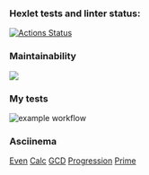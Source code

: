 ### Hexlet tests and linter status:
[![Actions Status](https://github.com/KhavNet/java-project-lvl1/workflows/hexlet-check/badge.svg)](https://github.com/KhavNet/java-project-lvl1/actions)

### Maintainability
<a href="https://codeclimate.com/github/codeclimate/codeclimate/maintainability"><img src="https://api.codeclimate.com/v1/badges/a99a88d28ad37a79dbf6/maintainability" /></a>

### My tests
![example workflow](https://github.com/KhavNet/java-project-lvl1/actions/workflows/main.yml/badge.svg)

### Asciinema
[Even](https://asciinema.org/a/WfddMV1NPutZhwLncGynPXHQ8)
[Calc](https://asciinema.org/a/l2VvbLA92nZPJZScBBjcUE9sG)
[GCD](https://asciinema.org/a/gzTWniO5W6ANTQgBuNbIxDxTj)
[Progression](https://asciinema.org/a/cgJGylg9omhOSTq8rwfYgSVGL)
[Prime](https://asciinema.org/a/BikBaDug0ooWeWkK4i4QBaer2)
